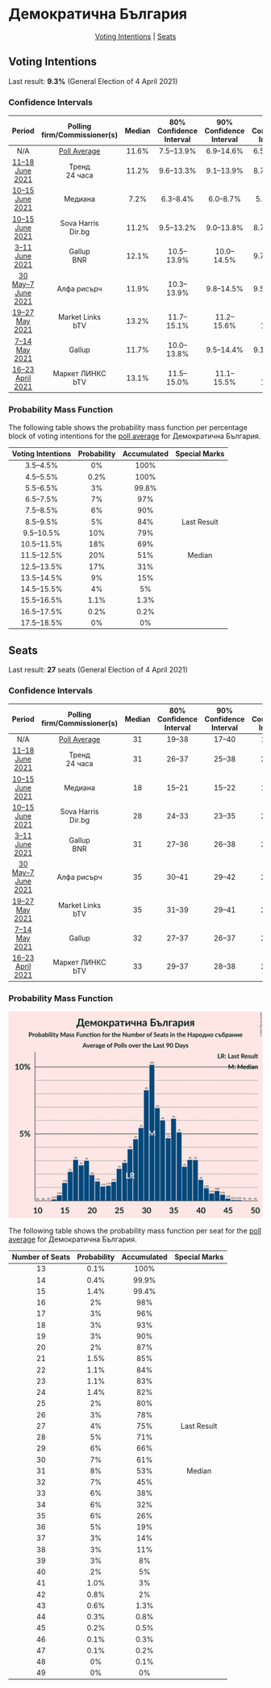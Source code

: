 # Демократична България

<p align="center"><a href="#voting-intentions">Voting Intentions</a> | <a href="#seats">Seats</a></p>

## Voting Intentions

Last result: **9.3%** (General Election of 4 April 2021)

### Confidence Intervals

| Period     | Polling firm/Commissioner(s) | Median | 80% Confidence Interval | 90% Confidence Interval | 95% Confidence Interval | 99% Confidence Interval |
|:----------:|:----------------:|:-----------:|:-----------------------:|:-----------------------:|:-----------------------:|:-----------------------:|
| N/A | [Poll Average](average.html) | 11.6% | 7.5–13.9% | 6.9–14.6% | 6.5–15.1% | 5.9–16.1% |
| [11–18 June 2021](2021-06-18-Тренд.html) | Тренд <br> 24 часа | 11.2% | 9.6–13.3% | 9.1–13.9% | 8.7–14.4% | 8.0–15.4% |
| [10–15 June 2021](2021-06-15-Медиана.html) | Медиана | 7.2% | 6.3–8.4% | 6.0–8.7% | 5.8–9.0% | 5.4–9.6% |
| [10–15 June 2021](2021-06-15-SovaHarris.html) | Sova Harris <br> Dir.bg | 11.2% | 9.5–13.2% | 9.0–13.8% | 8.7–14.3% | 7.9–15.3% |
| [3–11 June 2021](2021-06-11-Gallup.html) | Gallup <br> BNR | 12.1% | 10.5–13.9% | 10.0–14.5% | 9.7–14.9% | 9.0–15.9% |
| [30 May–7 June 2021](2021-06-07-Алфарисърч.html) | Алфа рисърч | 11.9% | 10.3–13.9% | 9.8–14.5% | 9.5–15.0% | 8.7–16.0% |
| [19–27 May 2021](2021-05-27-MarketLinks.html) | Market Links <br> bTV | 13.2% | 11.7–15.1% | 11.2–15.6% | 10.9–16.0% | 10.2–16.9% |
| [7–14 May 2021](2021-05-14-Gallup.html) | Gallup | 11.7% | 10.0–13.8% | 9.5–14.4% | 9.1–14.9% | 8.3–16.0% |
| [16–23 April 2021](2021-04-23-МаркетЛИНКС.html) | Маркет ЛИНКС <br> bTV | 13.1% | 11.5–15.0% | 11.1–15.5% | 10.7–16.0% | 10.0–16.9% |

### Probability Mass Function

The following table shows the probability mass function per percentage block of voting intentions for the [poll average](average.html) for Демократична България.

| Voting Intentions | Probability | Accumulated | Special Marks |
|:-----------------:|:-----------:|:-----------:|:-------------:|
| 3.5–4.5% | 0% | 100% |  |
| 4.5–5.5% | 0.2% | 100% |  |
| 5.5–6.5% | 3% | 99.8% |  |
| 6.5–7.5% | 7% | 97% |  |
| 7.5–8.5% | 6% | 90% |  |
| 8.5–9.5% | 5% | 84% | Last Result |
| 9.5–10.5% | 10% | 79% |  |
| 10.5–11.5% | 18% | 69% |  |
| 11.5–12.5% | 20% | 51% | Median |
| 12.5–13.5% | 17% | 31% |  |
| 13.5–14.5% | 9% | 15% |  |
| 14.5–15.5% | 4% | 5% |  |
| 15.5–16.5% | 1.1% | 1.3% |  |
| 16.5–17.5% | 0.2% | 0.2% |  |
| 17.5–18.5% | 0% | 0% |  |


## Seats

Last result: **27** seats (General Election of 4 April 2021)

### Confidence Intervals

| Period     | Polling firm/Commissioner(s) | Median | 80% Confidence Interval | 90% Confidence Interval | 95% Confidence Interval | 99% Confidence Interval |
|:----------:|:----------------:|:------:|:-----------------------:|:-----------------------:|:-----------------------:|:-----------------------:|
| N/A | [Poll Average](average.html) | 31 | 19–38 | 17–40 | 16–41 | 14–44 |
| [11–18 June 2021](2021-06-18-Тренд.html) | Тренд <br> 24 часа | 31 | 26–37 | 25–38 | 24–39 | 22–42 |
| [10–15 June 2021](2021-06-15-Медиана.html) | Медиана | 18 | 15–21 | 15–22 | 14–22 | 13–24 |
| [10–15 June 2021](2021-06-15-SovaHarris.html) | Sova Harris <br> Dir.bg | 28 | 24–33 | 23–35 | 22–36 | 20–39 |
| [3–11 June 2021](2021-06-11-Gallup.html) | Gallup <br> BNR | 31 | 27–36 | 26–38 | 25–39 | 23–42 |
| [30 May–7 June 2021](2021-06-07-Алфарисърч.html) | Алфа рисърч | 35 | 30–41 | 29–42 | 28–44 | 26–47 |
| [19–27 May 2021](2021-05-27-MarketLinks.html) | Market Links <br> bTV | 35 | 31–39 | 29–41 | 28–42 | 26–44 |
| [7–14 May 2021](2021-05-14-Gallup.html) | Gallup | 32 | 27–37 | 26–37 | 26–38 | 23–42 |
| [16–23 April 2021](2021-04-23-МаркетЛИНКС.html) | Маркет ЛИНКС <br> bTV | 33 | 29–37 | 28–38 | 27–40 | 25–43 |

### Probability Mass Function

![Graph with seats probability mass function not yet produced](average-seats-pmf-демократичнабългария.png "Seats Probability Mass Function")

The following table shows the probability mass function per seat for the [poll average](average.html) for Демократична България.

| Number of Seats | Probability | Accumulated | Special Marks |
|:---------------:|:-----------:|:-----------:|:-------------:|
| 13 | 0.1% | 100% |  |
| 14 | 0.4% | 99.9% |  |
| 15 | 1.4% | 99.4% |  |
| 16 | 2% | 98% |  |
| 17 | 3% | 96% |  |
| 18 | 3% | 93% |  |
| 19 | 3% | 90% |  |
| 20 | 2% | 87% |  |
| 21 | 1.5% | 85% |  |
| 22 | 1.1% | 84% |  |
| 23 | 1.1% | 83% |  |
| 24 | 1.4% | 82% |  |
| 25 | 2% | 80% |  |
| 26 | 3% | 78% |  |
| 27 | 4% | 75% | Last Result |
| 28 | 5% | 71% |  |
| 29 | 6% | 66% |  |
| 30 | 7% | 61% |  |
| 31 | 8% | 53% | Median |
| 32 | 7% | 45% |  |
| 33 | 6% | 38% |  |
| 34 | 6% | 32% |  |
| 35 | 6% | 26% |  |
| 36 | 5% | 19% |  |
| 37 | 3% | 14% |  |
| 38 | 3% | 11% |  |
| 39 | 3% | 8% |  |
| 40 | 2% | 5% |  |
| 41 | 1.0% | 3% |  |
| 42 | 0.8% | 2% |  |
| 43 | 0.6% | 1.3% |  |
| 44 | 0.3% | 0.8% |  |
| 45 | 0.2% | 0.5% |  |
| 46 | 0.1% | 0.3% |  |
| 47 | 0.1% | 0.2% |  |
| 48 | 0% | 0.1% |  |
| 49 | 0% | 0% |  |


